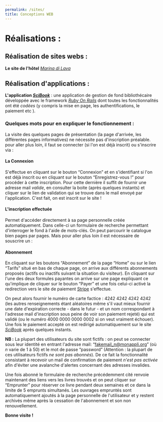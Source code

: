 ```yaml
---
permalink: /sites/
title: Conceptions WEB
---
```


# Réalisations :

## Réalisation de sites webs :
 
<i class="fa-solid fa-umbrella-beach"></i> **Le site de l'hôtel** [*Marina di Lava*](https://vigilant-bartik-1253dd.netlify.app/)

## Réalisation d'applications :

 <i class="fa-solid fa-book-bookmark"></i> **L'application [*SciBook*](https://scibook.fly.dev)** : une application de gestion de fond bibliothécaire développée avec le framework [*Ruby On Rails*](https://rubyonrails.org/) dont toutes les fonctionnalités ont été *codées* (y compris la mise en page, les authentifications, le paiement etc ).

### Quelques mots pour en expliquer le fonctionnement :
La visite des quelques pages de présentation (la page d'arrivée, les différentes pages informatives) ne nécessite pas d'inscription préalable. pour aller plus loin, il faut se connecter (si l'on est déjà inscrit) ou s'inscrire via :

#### La Connexion
S'effectue en cliquant sur le bouton  &#8220;Connexion&#8221; et en s'identifiant si l'on est déjà inscrit ou en cliquant sur le bouton  &#8220;Enregistrez-vous !&#8221; pour procéder à cette inscription. Pour cette dernière il suffit de fournir une adresse mail *valide*, en consulter la boite (après quelques instants) et cliquer sur le lien de validation qui se trouve dans le mail envoyé par l'application. C'est fait, on est inscrit sur le site !

#### L'inscription effectuée
Permet d'accéder directement à sa page personnelle créée automatiquement. Dans celle-ci un formulaire de recherche permettant d'interroger le fond à l'aide de mots-clés. On peut parcourir le catalogue bien pages par pages. Mais pour aller plus loin il est nécessaire de souscrire un : 

#### Abonnement
En cliquant sur les boutons  &#8220;Abonnement&#8221; de la page &#8220;Home&#8221; ou sur le lien  &#8220;Tarifs&#8221; situé en bas de chaque page, on arrive aux différents abonnements proposés (actifs ou inactifs suivant la situation du visiteur). En cliquant sur l'une des deux formules payantes on arrive sur une page expliquant ce qu'implique de cliquer sur le bouton  &#8220;Payer&#8221; et une fois celui-ci activé la redirection vers le site de paiement [Stripe](https://stripe.com.fr) s'effectue.


On peut alors fournir le  numéro de carte factice : 4242 4242 4242 4242 (les autres renseignements étant aléatoires même s'il vaut mieux fournir une date d'expiration correcte - dans le futur - et un nom correspondant à l'adresse mail d'inscription sous peine de voir son paiement rejeté) qui est validé (ou le numéro 4000 0000 0000 0002 si on veut vraiment échouer). Une fois le paiement accepté on est redirigé automatiquement  sur le site [*SciBook*](https://scibook.fly.dev) après quelques instants. 


**NB :** La plupart des utilisateurs du site sont fictifs : on peut se connecter sous leur identité en entrant l'adresse mail: &#8220;fakemail_n@monappli.org&#8221; (où *n* varie de 1 à 50) et le mot de passe  &#8220;password&#8221; (Attention : la plupart de ces utilisateurs fictifs  *ne sont pas abonnés*). De ce fait la fonctionnalité consistant à recevoir un mail de confirmation de paiement *n'est pas activée* afin d'éviter une avalanche d'alertes concernant des adresses invalides.

Une fois abonné le formulaire de recherche précédemment cité renvoie maintenant des liens vers les livres trouvés et on peut  cliquer sur &#8220;Emprunter&#8221; pour réserver ce livre pendant deux semaines et ce dans la limite de 5 emprunts simultanés. Les ouvrages empruntés sont automatiquement ajoutés à la page personnelle de l'utilisateur et y restent archivés même après la cessation de l'abonnement et son non renouvellement.

**Bonne visite !**

